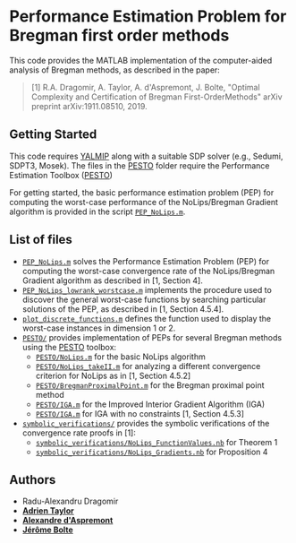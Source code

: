 # Performance Estimation Problem for Bregman first order methods

This code provides the MATLAB implementation of the computer-aided analysis of Bregman methods, as described in the paper:

> [1] R.A. Dragomir, A. Taylor, A. d'Aspremont, J. Bolte, "Optimal Complexity and Certification of Bregman First-OrderMethods" arXiv preprint arXiv:1911.08510, 2019.

## Getting Started

This code requires [YALMIP](https://yalmip.github.io/) along with a suitable SDP solver (e.g., Sedumi, SDPT3, Mosek).
The files in the [PESTO](PESTO/) folder require the Performance Estimation Toolbox ([PESTO](https://github.com/AdrienTaylor/Performance-Estimation-Toolbox))

For getting started, the basic performance estimation problem (PEP) for computing the worst-case performance of the NoLips/Bregman Gradient algorithm is provided in the script [`PEP_NoLips.m`](PEP_NoLips.m).


## List of files

- [`PEP_NoLips.m`](PEP_NoLips.m) solves the Performance Estimation Problem (PEP) for computing the worst-case convergence rate of the NoLips/Bregman Gradient algorithm as described in [1, Section 4].
- [`PEP_NoLips_lowrank_worstcase.m`](PEP_NoLips_lowrank_worstcase.m) implements the procedure used to discover the general worst-case functions by searching particular solutions of the PEP, as described in [1, Section 4.5.4]. 
- [`plot_discrete_functions.m`](plot_discrete_functions.m) defines the function used to display the worst-case instances in dimension 1 or 2.
- [`PESTO/`](PESTO/) provides implementation of PEPs for several Bregman methods using the [PESTO](https://github.com/AdrienTaylor/Performance-Estimation-Toolbox) toolbox:
    - [`PESTO/NoLips.m`](PESTO/NoLips.m) for the basic NoLips algorithm
    - [`PESTO/NoLips_takeII.m`](PESTO/NoLips_takeII.m) for analyzing a different convergence criterion for NoLips as in [1, Section 4.5.2]
    - [`PESTO/BregmanProximalPoint.m`](PESTO/BregmanProximalPoint.m) for the Bregman proximal point method
    - [`PESTO/IGA.m`](PESTO/IGA.m) for the Improved Interior Gradient Algorithm (IGA)
    - [`PESTO/IGA.m`](PESTO/IGA.m) for IGA with no constraints [1, Section 4.5.3]
- [`symbolic_verifications/`](symbolic_verifications/) provides the symbolic verifications of the convergence rate proofs in [1]:
    - [`symbolic_verifications/NoLips_FunctionValues.nb`](symbolic_verifications/NoLips_FunctionValues.nb) for Theorem 1
    - [`symbolic_verifications/NoLips_Gradients.nb`](symbolic_verifications/NoLips_Gradients.nb) for Proposition 4 		

## Authors

- Radu-Alexandru Dragomir
- [**Adrien Taylor**](http://www.di.ens.fr/~ataylor/)
- [**Alexandre d'Aspremont**](https://www.di.ens.fr/~aspremon/)
- [**Jérôme Bolte**](https://www.tse-fr.eu/fr/people/jerome-bolte)
